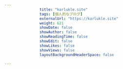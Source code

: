 ---
                title: "karlukle.site"
                tags: [個人的なブログ]
                externalUrl: "https://karlukle.site"
                weight: 621
                showDate: false
                showAuthor: false
                showReadingTime: false
                showEdit: false
                showLikes: false
                showViews: false
                layoutBackgroundHeaderSpace: false
                ---

